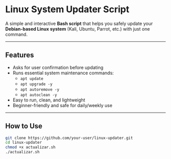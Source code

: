 #  Linux System Updater Script

A simple and interactive **Bash script** that helps you safely update your **Debian-based Linux system** (Kali, Ubuntu, Parrot, etc.) with just one command.

---

##  Features

- Asks for user confirmation before updating  
- Runs essential system maintenance commands:
  - `apt update`
  - `apt upgrade -y`
  - `apt autoremove -y`
  - `apt autoclean -y`
- Easy to run, clean, and lightweight
- Beginner-friendly and safe for daily/weekly use

---

##  How to Use

```bash
git clone https://github.com/your-user/linux-updater.git
cd linux-updater
chmod +x actualizar.sh
./actualizar.sh
